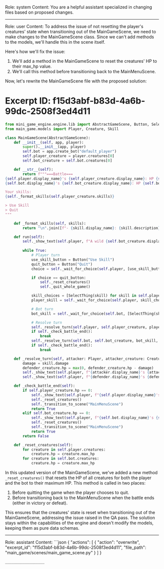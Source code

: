 Role: system
Content: You are a helpful assistant specialized in changing files based on proposed changes.
__________________
Role: user
Content: To address the issue of not resetting the player's creatures' state when transitioning out of the MainGameScene, we need to make changes to the MainGameScene class. Since we can't add methods to the models, we'll handle this in the scene itself.

Here's how we'll fix the issue:

1. We'll add a method in the MainGameScene to reset the creatures' HP to their max_hp value.
2. We'll call this method before transitioning back to the MainMenuScene.

Now, let's rewrite the MainGameScene file with the proposed solution:

# Excerpt ID: f15d3abf-b83d-4a6b-99dc-2508f3ed4d11
```python main_game/scenes/main_game_scene.py
from mini_game_engine.engine.lib import AbstractGameScene, Button, SelectThing
from main_game.models import Player, Creature, Skill

class MainGameScene(AbstractGameScene):
    def __init__(self, app, player):
        super().__init__(app, player)
        self.bot = app.create_bot("default_player")
        self.player_creature = player.creatures[0]
        self.bot_creature = self.bot.creatures[0]

    def __str__(self):
        return f"""===Battle===
{self.player.display_name}'s {self.player_creature.display_name}: HP {self.player_creature.hp}/{self.player_creature.max_hp}
{self.bot.display_name}'s {self.bot_creature.display_name}: HP {self.bot_creature.hp}/{self.bot_creature.max_hp}

Your skills:
{self._format_skills(self.player_creature.skills)}

> Use Skill
> Quit
"""

    def _format_skills(self, skills):
        return "\n".join([f"- {skill.display_name}: {skill.description}" for skill in skills])

    def run(self):
        self._show_text(self.player, f"A wild {self.bot_creature.display_name} appears!")
        
        while True:
            # Player turn
            use_skill_button = Button("Use Skill")
            quit_button = Button("Quit")
            choice = self._wait_for_choice(self.player, [use_skill_button, quit_button])

            if choice == quit_button:
                self._reset_creatures()
                self._quit_whole_game()

            skill_choices = [SelectThing(skill) for skill in self.player_creature.skills]
            player_skill = self._wait_for_choice(self.player, skill_choices).thing

            # Bot turn
            bot_skill = self._wait_for_choice(self.bot, [SelectThing(skill) for skill in self.bot_creature.skills]).thing

            # Resolve turn
            self._resolve_turn(self.player, self.player_creature, player_skill, self.bot, self.bot_creature)
            if self._check_battle_end():
                break
            self._resolve_turn(self.bot, self.bot_creature, bot_skill, self.player, self.player_creature)
            if self._check_battle_end():
                break

    def _resolve_turn(self, attacker: Player, attacker_creature: Creature, skill: Skill, defender: Player, defender_creature: Creature):
        damage = skill.damage
        defender_creature.hp = max(0, defender_creature.hp - damage)
        self._show_text(self.player, f"{attacker.display_name}'s {attacker_creature.display_name} uses {skill.display_name}!")
        self._show_text(self.player, f"{defender.display_name}'s {defender_creature.display_name} takes {damage} damage!")

    def _check_battle_end(self):
        if self.player_creature.hp == 0:
            self._show_text(self.player, f"{self.player.display_name}'s {self.player_creature.display_name} fainted! You lose!")
            self._reset_creatures()
            self._transition_to_scene("MainMenuScene")
            return True
        elif self.bot_creature.hp == 0:
            self._show_text(self.player, f"{self.bot.display_name}'s {self.bot_creature.display_name} fainted! You win!")
            self._reset_creatures()
            self._transition_to_scene("MainMenuScene")
            return True
        return False

    def _reset_creatures(self):
        for creature in self.player.creatures:
            creature.hp = creature.max_hp
        for creature in self.bot.creatures:
            creature.hp = creature.max_hp
```

In this updated version of the MainGameScene, we've added a new method `_reset_creatures()` that resets the HP of all creatures for both the player and the bot to their maximum HP. This method is called in two places:

1. Before quitting the game when the player chooses to quit.
2. Before transitioning back to the MainMenuScene when the battle ends (either in victory or defeat).

This ensures that the creatures' state is reset when transitioning out of the MainGameScene, addressing the issue raised in the QA pass. The solution stays within the capabilities of the engine and doesn't modify the models, keeping them as pure data schemas.
__________________
Role: assistant
Content: ```json
{
  "actions": [
    {
      "action": "overwrite",
      "excerpt_id": "f15d3abf-b83d-4a6b-99dc-2508f3ed4d11",
      "file_path": "main_game/scenes/main_game_scene.py"
    }
  ]
}
```
__________________

